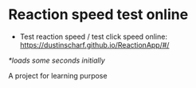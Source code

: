 # Reaction speed test online

- Test reaction speed / test click speed online: https://dustinscharf.github.io/ReactionApp/#/  

_*loads some seconds initially_  

A project for learning purpose
